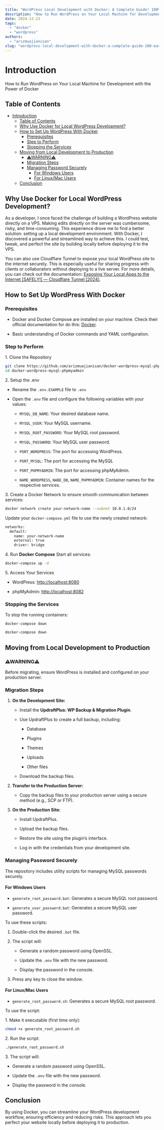 ```yaml
---
title: "WordPress Local Development with Docker: A Complete Guide! 100% Easy Guaranteed"
description: "How to Run WordPress on Your Local Machine for Development with the Power of Docker"
date: 2024-12-23
tags: 
  - "docker"
  - "wordpress"
authors:
  - "arizmuajianisan"
slug: "wordpress-local-development-with-docker-a-complete-guide-100-easy-guaranteed"
---
```


# Introduction

How to Run WordPress on Your Local Machine for Development with the Power of Docker

## Table of Contents

- [Introduction](#introduction)
  - [Table of Contents](#table-of-contents)
  - [Why Use Docker for Local WordPress Development?](#why-use-docker-for-local-wordpress-development)
  - [How to Set Up WordPress With Docker](#how-to-set-up-wordpress-with-docker)
    - [Prerequisites](#prerequisites)
    - [Step to Perform](#step-to-perform)
    - [Stopping the Services](#stopping-the-services)
  - [Moving from Local Development to Production](#moving-from-local-development-to-production)
    - [⚠WARNING⚠](#warning)
    - [Migration Steps](#migration-steps)
    - [Managing Password Securely](#managing-password-securely)
      - [For Windows Users](#for-windows-users)
      - [For Linux/Mac Users](#for-linuxmac-users)
  - [Conclusion](#conclusion)

## Why Use Docker for Local WordPress Development?

As a developer, I once faced the challenge of building a WordPress website directly on a VPS. Making edits directly on the server was cumbersome, risky, and time-consuming. This experience drove me to find a better solution: setting up a local development environment. With Docker, I discovered a powerful and streamlined way to achieve this. I could test, tweak, and perfect the site by building locally before deploying it to the VPS.

You can also use Cloudflare Tunnel to expose your local WordPress site to the internet securely. This is especially useful for sharing progress with clients or collaborators without deploying to a live server. For more details, you can check out the documentation: [Exposing Your Local Apps to the Internet \[SAFELY!\] — Cloudflare Tunnel \[2024\]](https://arzlabserver.my.id/exposing-your-local-apps-to-the-internet-safely-cloudflare-tunnel-2024/).

## How to Set Up WordPress With Docker

### Prerequisites

- Docker and Docker Compose are installed on your machine. Check their official documentation for do this: [Docker](https://docs.docker.com/engine/install/ubuntu/).

- Basic understanding of Docker commands and YAML configuration.

### Step to Perform

1\. Clone the Repository

```bash
git clone https://github.com/arizmuajianisan/docker-wordpress-mysql-phpmyadmin.git
cd docker-wordpress-mysql-phpmyadmin
```

2\. Setup the .env

- Rename the `.env.EXAMPLE` file to `.env`

- Open the `.env` file and configure the following variables with your values:
    - `MYSQL_DB_NAME`: Your desired database name.
    
    - `MYSQL_USER`: Your MySQL username.
    
    - `MYSQL_ROOT_PASSWORD`: Your MySQL root password.
    
    - `MYSQL_PASSWORD`: Your MySQL user password.
    
    - `PORT_WORDPRESS`: The port for accessing WordPress.
    
    - `PORT_MYSQL`: The port for accessing the MySQL
    
    - `PORT_PHPMYADMIN`: The port for accessing phpMyAdmin.
    
    - `NAME_WORDPRESS`, `NABE_DB`, `NAME_PHPMYADMIN`: Container names for the respective services.

3\. Create a Docker Network to ensure smooth communication between services:

```bash
docker network create your-network-name --subnet 10.0.1.0/24
```

Update your `docker-compose.yml` file to use the newly created network:

```bash
networks:
  default:
    name: your-network-name
    external: true
    driver: bridge
```

4\. Run **Docker Compose** Start all services:

```bash
docker-compose up -d
```

5\. Access Your Services

- WordPress: [http://localhost:8080](http://localhost:8080)

- phpMyAdmin: [http://localhost:8082](http://localhost:8082)

### Stopping the Services

To stop the running containers:

```
docker-compose down
```

```bash
docker-compose down
```

## Moving from Local Development to Production

### ⚠WARNING⚠

Before migrating, ensure WordPress is installed and configured on your production server.

### Migration Steps

1. **On the Development Site:**
    - Install the **UpdraftPlus: WP Backup & Migration Plugin**.
    
    - Use UpdraftPlus to create a full backup, including:
        - Database
        
        - Plugins
        
        - Themes
        
        - Uploads
        
        - Other files
    
    - Download the backup files.

3. **Transfer to the Production Server:**
    - Copy the backup files to your production server using a secure method (e.g., SCP or FTP).

5. **On the Production Site:**
    - Install UpdraftPlus.
    
    - Upload the backup files.
    
    - Restore the site using the plugin’s interface.
    
    - Log in with the credentials from your development site.

### Managing Password Securely

The repository includes utility scripts for managing MySQL passwords securely.

#### For Windows Users

- `generate_root_password.bat`: Generates a secure MySQL root password.

- `generate_user_password.bat`: Generates a secure MySQL user password.

To use these scripts:

1. Double-click the desired `.bat` file.

3. The script will:
    - Generate a random password using OpenSSL.
    
    - Update the `.env` file with the new password.
    
    - Display the password in the console.

5. Press any key to close the window.

#### For Linux/Mac Users

- `generate_root_password.sh`: Generates a secure MySQL root password.

To use the script:

1\. Make it executable (first time only):

```bash
chmod +x generate_root_password.sh
```

2\. Run the script:

```bash
./generate_root_password.sh
```

3\. The script will:

- Generate a random password using OpenSSL.

- Update the `.env` file with the new password.

- Display the password in the console.

## Conclusion

By using Docker, you can streamline your WordPress development workflow, ensuring efficiency and reducing risks. This approach lets you perfect your website locally before deploying it to production.
